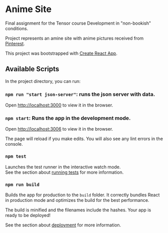 # Anime Site

Final assignment for the Tensor course Development in "non-bookish" conditions.

Project represents an amine site with anime pictures received from [Pinterest](https://www.pinterest.ru/pin/503910645786764029/).

This project was bootstrapped with [Create React App](https://github.com/facebook/create-react-app).

## Available Scripts

In the project directory, you can run:
### `npm run "start json-server"`: runs the json server with data.

Open [http://localhost:3000](http://localhost:3000) to view it in the browser.

### `npm start`: Runs the app in the development mode.

Open [http://localhost:3006](http://localhost:3006) to view it in the browser.

The page will reload if you make edits. You will also see any lint errors in the console.

### `npm test`

Launches the test runner in the interactive watch mode.\
See the section about [running tests](https://facebook.github.io/create-react-app/docs/running-tests) for more information.

### `npm run build`

Builds the app for production to the `build` folder. It correctly bundles React in production mode and optimizes the build for the best performance.

The build is minified and the filenames include the hashes. Your app is ready to be deployed!

See the section about [deployment](https://facebook.github.io/create-react-app/docs/deployment) for more information.


